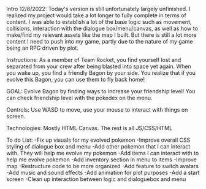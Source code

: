 Intro 12/8/2022: Today's version is still unfortunately largely  unfinished. I realized my project would take a lot longer to fully complete in terms of content. I was able to establish a lot of the base logic such as movement, collisions, interaction with the dialogue box/menu/canvas, as well as how to make/find my relevant assets like the map I built. But there is still a lot more content I need to push into my game, partly due to the nature of my game being an RPG driven by plot. 

Instructions: As a member of Team Rocket, you find yourself lost and separated from your crew after being blasted into space yet again. When you wake up, you find a friendly Bagon by your side. You realize that if you evolve this Bagon, you can use them to fly back home! 

GOAL: Evolve Bagon by finding ways to increase your friendship level! You can check friendship level with the pokedex on the menu.

Controls: Use WASD to move, use your mouse to interact with things on screen.


Technologies: Mostly HTML Canvas. The rest is all JS/CSS/HTML

To do List:
  -Fix up visuals for my evolved pokemon
  -Improve overall CSS styling of dialogue box and menu
  -Add other pokemon that I can interact with. They will help me evolve my pokemon
  -Add items I can interact with to help me evolve pokemon
  -Add inventory section in menu to items
  -Improve map
  -Restructure code to be more organized
  -Add feature to switch avatars
  -Add music and sound effects
  -Add animation for plot purposes
  -Add a start screen
  -Clean up interaction between logic and dialoguebox and menu

